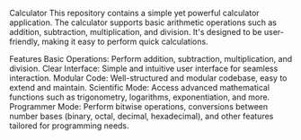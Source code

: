 Calculator
This repository contains a simple yet powerful calculator application. The calculator supports basic arithmetic operations such as addition, subtraction, multiplication, and division. It's designed to be user-friendly, making it easy to perform quick calculations.

Features
Basic Operations: Perform addition, subtraction, multiplication, and division.
Clear Interface: Simple and intuitive user interface for seamless interaction.
Modular Code: Well-structured and modular codebase, easy to extend and maintain.
Scientific Mode: Access advanced mathematical functions such as trigonometry, logarithms, exponentiation, and more.
Programmer Mode: Perform bitwise operations, conversions between number bases (binary, octal, decimal, hexadecimal), and other features tailored for programming needs.

